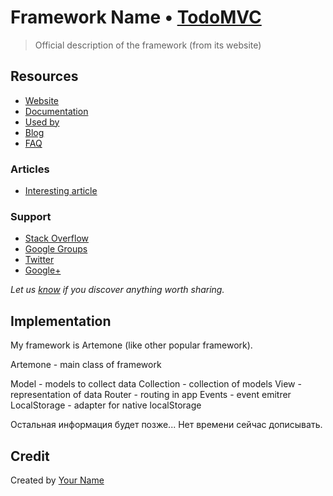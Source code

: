 # Framework Name • [TodoMVC](http://todomvc.com)

> Official description of the framework (from its website)


## Resources

- [Website]()
- [Documentation]()
- [Used by]()
- [Blog]()
- [FAQ]()

### Articles

- [Interesting article]()

### Support

- [Stack Overflow](http://stackoverflow.com/questions/tagged/__)
- [Google Groups]()
- [Twitter](http://twitter.com/__)
- [Google+]()

*Let us [know](https://github.com/tastejs/todomvc/issues) if you discover anything worth sharing.*


## Implementation

My framework is Artemone (like other popular framework).

Artemone - main class of framework

Model - models to collect data
Collection - collection of models
View - representation of data
Router - routing in app
Events - event emitrer
LocalStorage - adapter for native localStorage

Остальная информация будет позже...
Нет времени сейчас дописывать.

## Credit

Created by [Your Name](http://your-website.com)
